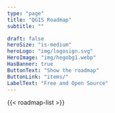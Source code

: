```yaml
---
type: "page"
title: "QGIS Roadmap"
subtitle: ""

draft: false
heroSize: "is-medium"
heroLogo: "img/logosign.svg"
HeroImage: "img/hegobg1.webp"
HasBanner: true
ButtonText: "Show the roadmap" 
ButtonLink: "items/"
LabelText: "Free and Open Source"
---
```


{{< roadmap-list >}}
